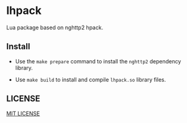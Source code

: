 # lhpack

  Lua package based on nghttp2 hpack.

## Install

  * Use the `make prepare` command to install the `nghttp2` dependency library.

  * Use `make build` to install and compile `lhpack.so` library files.

## LICENSE

  [MIT LICENSE](https://github.com/CandyMi/lhpack/blob/master/LICENSE)
